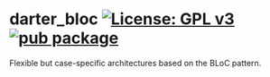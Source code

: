 # darter_bloc [![License: GPL v3](https://img.shields.io/badge/License-GPLv3-blue.svg)](https://www.gnu.org/licenses/gpl-3.0) [![pub package](https://img.shields.io/badge/pub-v0.0.1-orange)](https://pub.dev/packages/darter_bloc)

Flexible but case-specific architectures based on the BLoC pattern.
